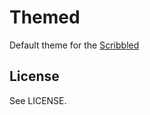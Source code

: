 # Themed

Default theme for the [Scribbled](https://github.com/sirprize/scribbled)

## License

See LICENSE.